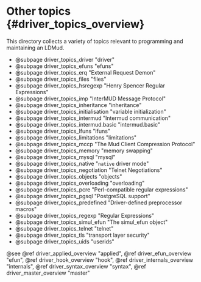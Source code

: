 Other topics {#driver_topics_overview}
======================================
This directory collects a variety of topics relevant to programming and maintaining an LDMud.

- @subpage driver_topics_driver "driver"
- @subpage driver_topics_efuns "efuns"
- @subpage driver_topics_erq "External Request Demon"
- @subpage driver_topics_files "files"
- @subpage driver_topics_hsregexp "Henry Spencer Regular Expressions"
- @subpage driver_topics_imp "InterMUD Message Protocol"
- @subpage driver_topics_inheritance "inheritance"
- @subpage driver_topics_initialisation "variable initialization"
- @subpage driver_topics_intermud "Intermud communication"
- @subpage driver_topics_intermud.basic "intermud.basic"
- @subpage driver_topics_lfuns "lfuns"
- @subpage driver_topics_limitations "limitations"
- @subpage driver_topics_mccp "The Mud Client Compression Protocol"
- @subpage driver_topics_memory "memory swapping"
- @subpage driver_topics_mysql "mysql"
- @subpage driver_topics_native "`native` driver mode"
- @subpage driver_topics_negotiation "Telnet Negotiations"
- @subpage driver_topics_objects "objects"
- @subpage driver_topics_overloading "overloading"
- @subpage driver_topics_pcre "Perl-compatible regular expressions"
- @subpage driver_topics_pgsql "PostgreSQL support"
- @subpage driver_topics_predefined "Driver-defined preprocessor macros"
- @subpage driver_topics_regexp "Regular Expressions"
- @subpage driver_topics_simul_efun "The simul_efun object"
- @subpage driver_topics_telnet "telnet"
- @subpage driver_topics_tls "transport layer security"
- @subpage driver_topics_uids "userids"

@see @ref driver_applied_overview "applied", @ref driver_efun_overview "efun", @ref driver_hook_overview "hook", @ref driver_internals_overview "internals", @ref driver_syntax_overview "syntax", @ref driver_master_overview "master"
